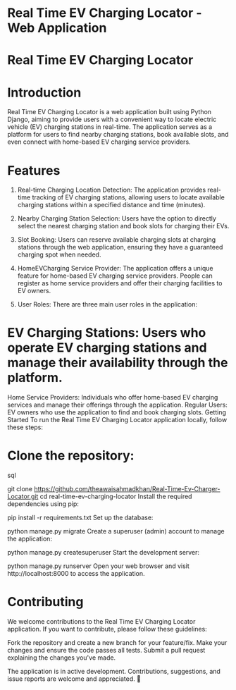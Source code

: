 # Real Time EV Charging Locator - Web Application
# Real Time EV Charging Locator

# Introduction
Real Time EV Charging Locator is a web application built using Python Django, aiming to provide users with a convenient way to locate electric vehicle (EV) charging stations in real-time. The application serves as a platform for users to find nearby charging stations, book available slots, and even connect with home-based EV charging service providers.

# Features
1. Real-time Charging Location Detection: The application provides real-time tracking of EV charging stations, allowing users to locate available charging stations within a specified distance and time (minutes).

2. Nearby Charging Station Selection: Users have the option to directly select the nearest charging station and book slots for charging their EVs.

3. Slot Booking: Users can reserve available charging slots at charging stations through the web application, ensuring they have a guaranteed charging spot when needed.

4. HomeEVCharging Service Provider: The application offers a unique feature for home-based EV charging service providers. People can register as home service providers and offer their charging facilities to EV owners.

5. User Roles: There are three main user roles in the application:

# EV Charging Stations: Users who operate EV charging stations and manage their availability through the platform.
Home Service Providers: Individuals who offer home-based EV charging services and manage their offerings through the application.
Regular Users: EV owners who use the application to find and book charging slots.
Getting Started
To run the Real Time EV Charging Locator application locally, follow these steps:

# Clone the repository:

sql

git clone https://github.com/theawaisahmadkhan/Real-Time-Ev-Charger-Locator.git
cd real-time-ev-charging-locator
Install the required dependencies using pip:


pip install -r requirements.txt
Set up the database:


python manage.py migrate
Create a superuser (admin) account to manage the application:


python manage.py createsuperuser
Start the development server:


python manage.py runserver
Open your web browser and visit http://localhost:8000 to access the application.

# Contributing
We welcome contributions to the Real Time EV Charging Locator application. If you want to contribute, please follow these guidelines:

Fork the repository and create a new branch for your feature/fix.
Make your changes and ensure the code passes all tests.
Submit a pull request explaining the changes you've made.

The application is in active development. Contributions, suggestions, and issue reports are welcome and appreciated. 🙌
